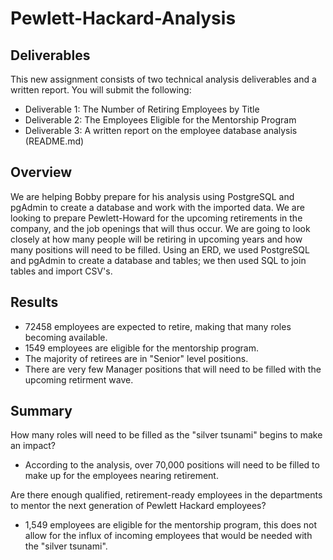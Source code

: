 # Pewlett-Hackard-Analysis
## Deliverables  
This new assignment consists of two technical analysis deliverables and a written report. You will submit the following:
* Deliverable 1: The Number of Retiring Employees by Title  
* Deliverable 2: The Employees Eligible for the Mentorship Program  
* Deliverable 3: A written report on the employee database analysis (README.md)  
## Overview  
We are helping Bobby prepare for his analysis using PostgreSQL and pgAdmin to create a database and work with the imported data. We are looking to prepare Pewlett-Howard for the upcoming retirements in the company, and the job openings that will thus occur. We are going to look closely at how many people will be retiring in upcoming years and how many positions will need to be filled. Using an ERD, we used PostgreSQL and pgAdmin to create a database and tables; we then used SQL to join tables and import CSV's. 
## Results  
* 72458 employees are expected to retire, making that many roles becoming available.  
* 1549 employees are eligible for the mentorship program.  
* The majority of retirees are in "Senior" level positions.  
* There are very few Manager positions that will need to be filled with the upcoming retirment wave.  

## Summary  
How many roles will need to be filled as the "silver tsunami" begins to make an impact?  
* According to the analysis, over 70,000 positions will need to be filled to make up for the employees nearing retirement.  
  
Are there enough qualified, retirement-ready employees in the departments to mentor the next generation of Pewlett Hackard employees?  
* 1,549 employees are eligible for the mentorship program, this does not allow for the influx of incoming employees that would be needed with the "silver tsunami". 
